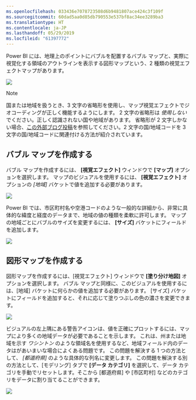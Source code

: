 ```yaml
---
ms.openlocfilehash: 033436e7078723508d6b9481807ace424c3f109f
ms.sourcegitcommit: 60dad5aa0d85db790553e537bf8ac34ee3289ba3
ms.translationtype: HT
ms.contentlocale: ja-JP
ms.lasthandoff: 05/29/2019
ms.locfileid: "61397772"
---
```

Power BI には、地理上のポイントにバブルを配置するバブル マップと、実際に視覚化する領域のアウトラインを表示する図形マップという、2 種類の視覚エフェクトマップがあります。

![](media/3-5-create-map-visualizations/3-5_1.png)

> [!NOTE]
> 国または地域を扱うとき、3 文字の省略形を使用し、マップ視覚エフェクトでジオコーディングが正しく機能するようにします。 2 文字の省略形は *使用しない* でください。正しく認識されない国や地域があります。
> 省略形が 2 文字しかない場合、[この外部ブログ投稿](https://blog.ailon.org/how-to-display-2-letter-country-data-on-a-power-bi-map-85fc738497d6#.yudauacxp)を参照してください。2 文字の国/地域コードを 3 文字の国/地域コードに関連付ける方法が紹介されています。
> 
> 

## <a name="create-bubble-maps"></a>バブル マップを作成する
バブル マップを作成するには、 **[視覚エフェクト]** ウィンドウで **[マップ]** オプションを選択します。 マップのビジュアルを使用するには、 **[視覚エフェクト]** オプションの *[地域]* バケットで値を追加する必要があります。

![](media/3-5-create-map-visualizations/3-5_2.png)

Power BI では、市区町村名や空港コードのような一般的な詳細から、非常に具体的な緯度と経度のデータまで、地域の値の種類を柔軟に許可します。 マップの地域ごとにバブルのサイズを変更するには、 **[サイズ]** バケットにフィールドを追加します。

![](media/3-5-create-map-visualizations/3-5_3.png)

## <a name="create-shape-maps"></a>図形マップを作成する
図形マップを作成するには、[視覚エフェクト] ウィンドウで **[塗り分け地図]** オプションを選択します。 バブル マップと同様に、このビジュアルを使用するには、[地域] バケットに何らかの値を追加する必要があります。 [サイズ] バケットにフィールドを追加すると、それに応じて塗りつぶしの色の濃さを変更できます。

![](media/3-5-create-map-visualizations/3-5_4.png)

ビジュアルの左上隅にある警告アイコンは、値を正確にプロットするには、マップにより多くの地域データが必要であることを示します。 これは、州または地域を示す *ワシントン* のような領域名を使用するなど、地域フィールド内のデータはがあいまいな場合によくある問題です。 この問題を解決する 1 つの方法として、 *[都道府県]* のような具体的な列名に変更します。 この問題を解決する別の方法として、[モデリング] タブで **[データ カテゴリ]** を選択して、データ カテゴリを手動でリセットします。そこから [都道府県] や [市区町村] などのカテゴリをデータに割り当てることができます。

![](media/3-5-create-map-visualizations/3-5_5.png)

